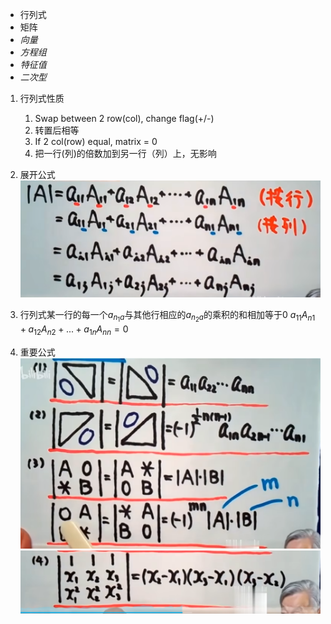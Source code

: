 - 行列式
- 矩阵
- *向量*
- *方程组*
- *特征值*
- *二次型*

1. 行列式性质
	1.  Swap between 2 row(col), change flag(+/-)
	2. 转置后相等
	3. If 2 col(row) equal, matrix = 0
	4. 把一行(列)的倍数加到另一行（列）上，无影响
2. 展开公式
![](attachments/Pasted%20image%2020220831155551.png)

3. 行列式某一行的每一个$a_{n_1a}$与其他行相应的$a_{n_2a}$的乘积的和相加等于0
 $a_{11}A_{n1}+a_{12}A_{n2}+...+a_{1n}A_{nn}=0$
5. 重要公式
![](attachments/Pasted%20image%2020220831161648.png)
![](attachments/Pasted%20image%2020220831161712.png)
